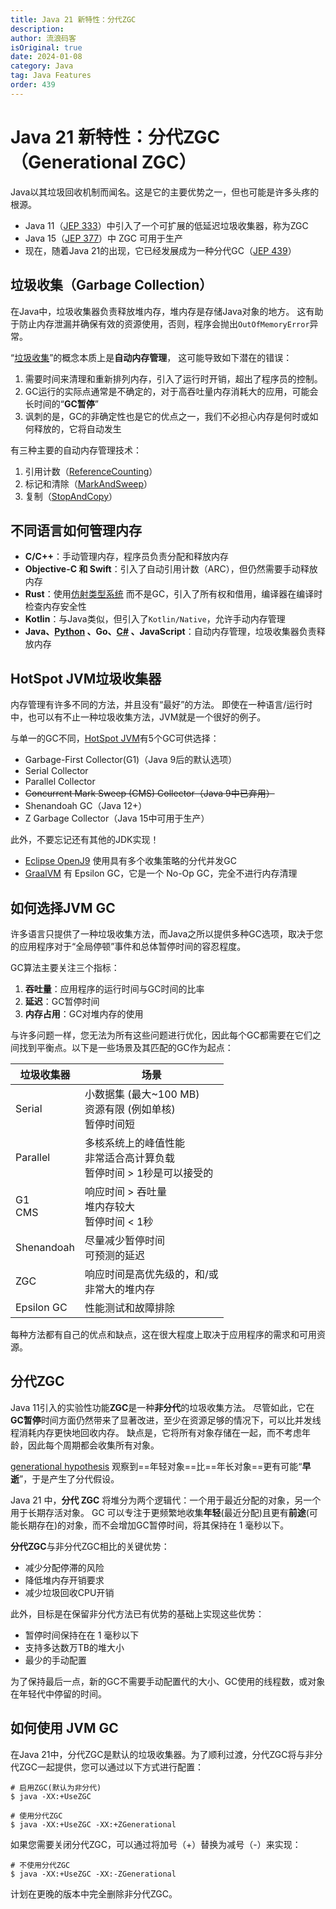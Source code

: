 ```yaml
---
title: Java 21 新特性：分代ZGC
description:
author: 流浪码客
isOriginal: true
date: 2024-01-08
category: Java
tag: Java Features
order: 439
---
```


# Java 21 新特性：分代ZGC（Generational ZGC）

Java以其垃圾回收机制而闻名。这是它的主要优势之一，但也可能是许多头疼的根源。

* Java 11（[JEP 333](https://openjdk.org/jeps/333)）中引入了一个可扩展的低延迟垃圾收集器，称为ZGC
* Java 15（[JEP 377](https://openjdk.org/jeps/377)）中 ZGC 可用于生产
* 现在，随着Java 21的出现，它已经发展成为一种分代GC（[JEP 439](https://openjdk.org/jeps/439)）

## 垃圾收集（Garbage Collection）

在Java中，垃圾收集器负责释放堆内存，堆内存是存储Java对象的地方。
这有助于防止内存泄漏并确保有效的资源使用，否则，程序会抛出`OutOfMemoryError`异常。

“[垃圾收集](https://wiki.c2.com/?GarbageCollection)”的概念本质上是**自动内存管理**， 这可能导致如下潜在的错误：

1. 需要时间来清理和重新排列内存，引入了运行时开销，超出了程序员的控制。
2. GC运行的实际点通常是不确定的，对于高吞吐量内存消耗大的应用，可能会长时间的“**GC暂停**”
3. 讽刺的是，GC的非确定性也是它的优点之一，我们不必担心内存是何时或如何释放的，它将自动发生

有三种主要的自动内存管理技术：

1. 引用计数（[ReferenceCounting](https://wiki.c2.com/?ReferenceCounting)）
2. 标记和清除（[MarkAndSweep](https://wiki.c2.com/?MarkAndSweep)）
3. 复制（[StopAndCopy](https://wiki.c2.com/?StopAndCopy)）

## 不同语言如何管理内存

* **C/C++**：手动管理内存，程序员负责分配和释放内存
* **Objective-C 和 Swift**：引入了自动引用计数（ARC），但仍然需要手动释放内存
* **Rust**：使用[仿射类型系统](https://en.wikipedia.org/wiki/Substructural_type_system#Affine_type_systems)
  而不是GC，引入了所有权和借用，编译器在编译时检查内存安全性
* **Kotlin**：与Java类似，但引入了`Kotlin/Native`，允许手动内存管理
* **Java、[Python](https://devguide.python.org/internals/garbage-collector/)
  、Go、[C#](https://learn.microsoft.com/en-us/dotnet/standard/garbage-collection/fundamentals)
  、JavaScript**：自动内存管理，垃圾收集器负责释放内存

## HotSpot JVM垃圾收集器

内存管理有许多不同的方法，并且没有“最好”的方法。
即使在一种语言/运行时中，也可以有不止一种垃圾收集方法，JVM就是一个很好的例子。

与单一的GC不同，[HotSpot JVM](https://docs.oracle.com/en/java/javase/11/gctuning/available-collectors.html)有5个GC可供选择：

* Garbage-First Collector(G1)（Java 9后的默认选项）
* Serial Collector
* Parallel Collector
* ~~Concurrent Mark Sweep (CMS) Collector（Java 9中已弃用）~~
* Shenandoah GC（Java 12+）
* Z Garbage Collector（Java 15中可用于生产）

此外，不要忘记还有其他的JDK实现！

* [Eclipse OpenJ9](https://eclipse.dev/openj9/) 使用具有多个收集策略的分代并发GC
* [GraalVM](https://www.graalvm.org/latest/reference-manual/native-image/optimizations-and-performance/MemoryManagement/)
  有 Epsilon GC，它是一个 No-Op GC，完全不进行内存清理

## 如何选择JVM GC

许多语言只提供了一种垃圾收集方法，而Java之所以提供多种GC选项，取决于您的应用程序对于“全局停顿”事件和总体暂停时间的容忍程度。

GC算法主要关注三个指标：

1. **吞吐量**：应用程序的运行时间与GC时间的比率
2. **延迟**：GC暂停时间
3. **内存占用**：GC对堆内存的使用

与许多问题一样，您无法为所有这些问题进行优化，因此每个GC都需要在它们之间找到平衡点。以下是一些场景及其匹配的GC作为起点：

| 垃圾收集器       | 场景                                             |
|-------------|------------------------------------------------|
| Serial      | 小数据集 (最大~100 MB)<br />资源有限 (例如单核)<br />暂停时间短   |
| Parallel    | 多核系统上的峰值性能<br />非常适合高计算负载<br />暂停时间 > 1秒是可以接受的 |
| G1<br />CMS | 响应时间 > 吞吐量<br />堆内存较大<br />暂停时间 < 1秒           |
| Shenandoah  | 尽量减少暂停时间<br />可预测的延迟                           |
| ZGC         | 响应时间是高优先级的，和/或<br />非常大的堆内存                    |
| Epsilon GC  | 性能测试和故障排除                                      |

每种方法都有自己的优点和缺点，这在很大程度上取决于应用程序的需求和可用资源。

## 分代ZGC

Java 11引入的实验性功能**ZGC**是一种**非分代**的垃圾收集方法。
尽管如此，它在**GC暂停**时间方面仍然带来了显著改进，至少在资源足够的情况下，可以比并发线程消耗内存更快地回收内存。
缺点是，它将所有对象存储在一起，而不考虑年龄，因此每个周期都会收集所有对象。

[generational hypothesis](https://www.memorymanagement.org/glossary/g.html#generational.hypothesis)
观察到==年轻对象==比==年长对象==更有可能“**早逝**”，于是产生了分代假设。

Java 21 中，**分代 ZGC** 将堆分为两个逻辑代：一个用于最近分配的对象，另一个用于长期存活对象。
GC 可以专注于更频繁地收集**年轻**(最近分配)且更有**前途**(可能长期存在)的对象，而不会增加GC暂停时间，将其保持在 1 毫秒以下。

**分代ZGC**与非分代ZGC相比的关键优势：

* 减少分配停滞的风险
* 降低堆内存开销要求
* 减少垃圾回收CPU开销

此外，目标是在保留非分代方法已有优势的基础上实现这些优势：

* 暂停时间保持在在 1 毫秒以下
* 支持多达数万TB的堆大小
* 最少的手动配置

为了保持最后一点，新的GC不需要手动配置代的大小、GC使用的线程数，或对象在年轻代中停留的时间。

## 如何使用 JVM GC

在Java 21中，分代ZGC是默认的垃圾收集器。为了顺利过渡，分代ZGC将与非分代ZGC一起提供，您可以通过以下方式进行配置：

```shell
# 启用ZGC(默认为非分代)
$ java -XX:+UseZGC

# 使用分代ZGC
$ java -XX:+UseZGC -XX:+ZGenerational
```

如果您需要关闭分代ZGC，可以通过将加号（+）替换为减号（-）来实现：

```shell
# 不使用分代ZGC
$ java -XX:+UseZGC -XX:-ZGenerational
```

计划在更晚的版本中完全删除非分代ZGC。

